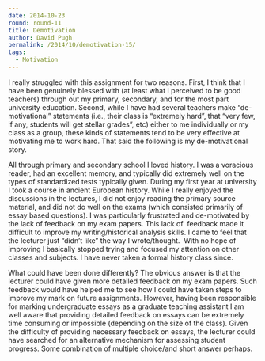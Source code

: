 ```yaml
---
date: 2014-10-23
round: round-11
title: Demotivation
author: David Pugh
permalink: /2014/10/demotivation-15/
tags:
  - Motivation
---
```

I really struggled with this assignment for two reasons. First, I think that I have been genuinely blessed with (at least what I perceived to be good teachers) through out my primary, secondary, and for the most part university education. Second, while I have had several teachers make &#8220;de-motivational&#8221; statements (i.e., their class is &#8220;extremely hard&#8221;, that &#8220;very few, if any, students will get stellar grades&#8221;, etc) either to me individually or my class as a group, these kinds of statements tend to be very effective at motivating me to work hard. That said the following is my de-motivational story.

All through primary and secondary school I loved history. I was a voracious reader, had an excellent memory, and typically did extremely well on the types of standardized tests typically given. During my first year at university I took a course in ancient European history. While I really enjoyed the discussions in the lectures, I did not enjoy reading the primary source material, and did not do well on the exams (which consisted primarily of essay based questions). I was particularly frustrated and de-motivated by the lack of feedback on my exam papers. This lack of  feedback made it difficult to improve my writing/historical analysis skills. I came to feel that the lecturer just &#8220;didn&#8217;t like&#8221; the way I wrote/thought.  With no hope of improving I basically stopped trying and focused my attention on other classes and subjects. I have never taken a formal history class since.

What could have been done differently? The obvious answer is that the lecturer could have given more detailed feedback on my exam papers. Such feedback would have helped me to see how I could have taken steps to improve my mark on future assignments. However, having been responsible for marking undergraduate essays as a graduate teaching assistant I am well aware that providing detailed feedback on essays can be extremely time consuming or impossible (depending on the size of the class). Given the difficulty of providing necessary feedback on essays, the lecturer could have searched for an alternative mechanism for assessing student progress. Some combination of multiple choice/and short answer perhaps.

&nbsp;

&nbsp;
